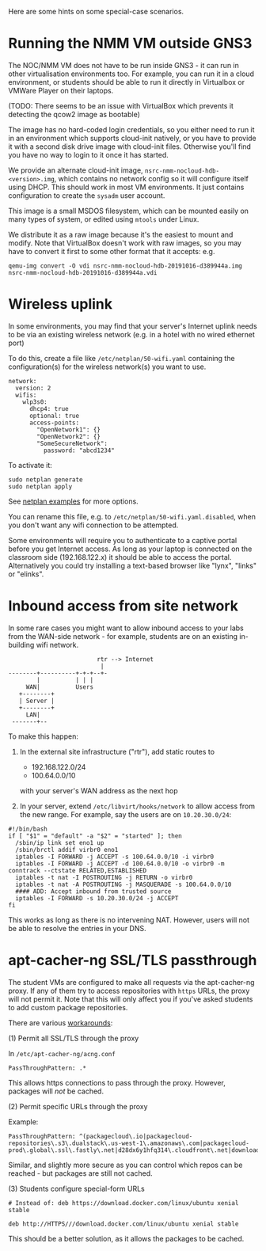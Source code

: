Here are some hints on some special-case scenarios.

# Running the NMM VM outside GNS3

The NOC/NMM VM does not have to be run inside GNS3 - it can run in other
virtualisation environments too.  For example, you can run it in a cloud
environment, or students should be able to run it directly in Virtualbox or
VMWare Player on their laptops.

(TODO: There seems to be an issue with VirtualBox which prevents it
detecting the qcow2 image as bootable)

The image has no hard-coded login credentials, so you either need to run it
in an environment which supports cloud-init natively, or you have to provide
it with a second disk drive image with cloud-init files.  Otherwise you'll
find you have no way to login to it once it has started.

We provide an alternate cloud-init image,
`nsrc-nmm-nocloud-hdb-<version>.img`, which contains no network config so it
will configure itself using DHCP.  This should work in most VM environments. 
It just contains configuration to create the `sysadm` user account.

This image is a small MSDOS filesystem, which can be mounted easily on many
types of system, or edited using `mtools` under Linux.

We distribute it as a raw image because it's the easiest to mount and
modify.  Note that VirtualBox doesn't work with raw images, so you may have
to convert it first to some other format that it accepts: e.g.

```
qemu-img convert -O vdi nsrc-nmm-nocloud-hdb-20191016-d389944a.img nsrc-nmm-nocloud-hdb-20191016-d389944a.vdi
```

# Wireless uplink

In some environments, you may find that your server's Internet uplink needs
to be via an existing wireless network (e.g.  in a hotel with no wired
ethernet port)

To do this, create a file like `/etc/netplan/50-wifi.yaml` containing the
configuration(s) for the wireless network(s) you want to use.

```
network:
  version: 2
  wifis:
    wlp3s0:
      dhcp4: true
      optional: true
      access-points:
        "OpenNetwork1": {}
        "OpenNetwork2": {}
        "SomeSecureNetwork":
          password: "abcd1234"
```

To activate it:

```
sudo netplan generate
sudo netplan apply
```

See [netplan examples](https://netplan.io/examples) for more options.

You can rename this file, e.g. to `/etc/netplan/50-wifi.yaml.disabled`, when
you don't want any wifi connection to be attempted.

Some environments will require you to authenticate to a captive portal
before you get Internet access.  As long as your laptop is connected on the
classroom side (192.168.122.x) it should be able to access the portal. 
Alternatively you could try installing a text-based browser like "lynx",
"links" or "elinks".

# Inbound access from site network

In some rare cases you might want to allow inbound access to your labs from
the WAN-side network - for example, students are on an existing in-building
wifi network.

```no-highlight
                         rtr --> Internet
                          |
--------+----------+-+-+--+-
        |          | | |
     WAN|          Users
   +--------+
   | Server |
   +--------+
     LAN|
 -------+--
```

To make this happen:

1. In the external site infrastructure ("rtr"), add static routes to

    * 192.168.122.0/24
    * 100.64.0.0/10

    with your server's WAN address as the next hop

2. In your server, extend `/etc/libvirt/hooks/network` to allow
   access from the new range.  For example, say the users are
   on `10.20.30.0/24`:

```
#!/bin/bash
if [ "$1" = "default" -a "$2" = "started" ]; then
  /sbin/ip link set eno1 up
  /sbin/brctl addif virbr0 eno1
  iptables -I FORWARD -j ACCEPT -s 100.64.0.0/10 -i virbr0
  iptables -I FORWARD -j ACCEPT -d 100.64.0.0/10 -o virbr0 -m conntrack --ctstate RELATED,ESTABLISHED
  iptables -t nat -I POSTROUTING -j RETURN -o virbr0
  iptables -t nat -A POSTROUTING -j MASQUERADE -s 100.64.0.0/10
  #### ADD: Accept inbound from trusted source
  iptables -I FORWARD -s 10.20.30.0/24 -j ACCEPT
fi
```

This works as long as there is no intervening NAT.  However, users will not
be able to resolve the entries in your DNS.

# apt-cacher-ng SSL/TLS passthrough

The student VMs are configured to make all requests via the apt-cacher-ng
proxy.  If any of them try to access repositories with `https` URLs, the
proxy will not permit it.  Note that this will only affect you if you've
asked students to add custom package repositories.

There are various [workarounds](https://blog.packagecloud.io/eng/2015/05/05/using-apt-cacher-ng-with-ssl-tls/#caching-objects):

(1) Permit all SSL/TLS through the proxy

In `/etc/apt-cacher-ng/acng.conf`

```
PassThroughPattern: .*
```

This allows https connections to pass through the proxy.  However,
packages will *not* be cached.

(2) Permit specific URLs through the proxy

Example:

```
PassThroughPattern: ^(packagecloud\.io|packagecloud-repositories\.s3\.dualstack\.us-west-1\.amazonaws\.com|packagecloud-prod\.global\.ssl\.fastly\.net|d28dx6y1hfq314\.cloudfront\.net|download\.docker\.com|packages\.grafana\.com|changelogs\.ubuntu\.com|packages\.fluentbit\.io):443$`
```

Similar, and slightly more secure as you can control which repos can be
reached - but packages are still not cached.

(3) Students configure special-form URLs

```
# Instead of: deb https://download.docker.com/linux/ubuntu xenial stable

deb http://HTTPS///download.docker.com/linux/ubuntu xenial stable
```

This should be a better solution, as it allows the packages to be cached.
